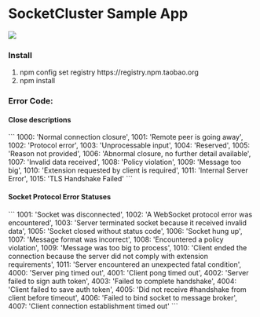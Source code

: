 SocketCluster Sample App
==========
<img src="https://avatars2.githubusercontent.com/u/16425764?v=3&s=460"/>
<h3>Install</h3>
<ol>
    <li>npm config set registry https://registry.npm.taobao.org</li>
    <li>npm install</li>
</ol>
<h3>Error Code:</h3>

<h4>Close descriptions</h4>
```
    1000: 'Normal connection closure',
    1001: 'Remote peer is going away',
    1002: 'Protocol error',
    1003: 'Unprocessable input',
    1004: 'Reserved',
    1005: 'Reason not provided',
    1006: 'Abnormal closure, no further detail available',
    1007: 'Invalid data received',
    1008: 'Policy violation',
    1009: 'Message too big',
    1010: 'Extension requested by client is required',
    1011: 'Internal Server Error',
    1015: 'TLS Handshake Failed'
```

<h4>Socket Protocol Error Statuses</h4>
```
    1001: 'Socket was disconnected',
    1002: 'A WebSocket protocol error was encountered',
    1003: 'Server terminated socket because it received invalid data',
    1005: 'Socket closed without status code',
    1006: 'Socket hung up',
    1007: 'Message format was incorrect',
    1008: 'Encountered a policy violation',
    1009: 'Message was too big to process',
    1010: 'Client ended the connection because the server did not comply with extension requirements',
    1011: 'Server encountered an unexpected fatal condition',
    4000: 'Server ping timed out',
    4001: 'Client pong timed out',
    4002: 'Server failed to sign auth token',
    4003: 'Failed to complete handshake',
    4004: 'Client failed to save auth token',
    4005: 'Did not receive #handshake from client before timeout',
    4006: 'Failed to bind socket to message broker',
    4007: 'Client connection establishment timed out'
```